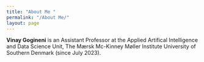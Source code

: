 ```yaml
---
title: "About Me "
permalink: "/About Me/"
layout: page
---
```


**Vinay Gogineni** is an Assistant Professor at the Applied Artifical Intelligence and Data Science Unit, 
The Mærsk Mc-Kinney Møller Institute University of Southern Denmark (since July 2023).
